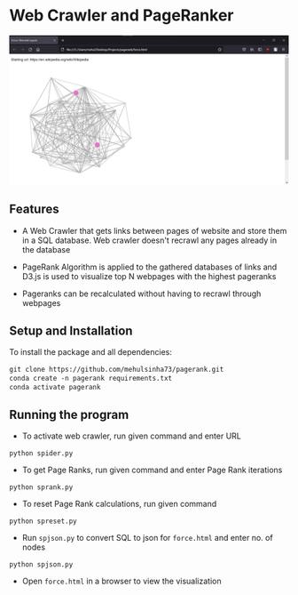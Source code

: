 # Web Crawler and PageRanker

<img src="wikirank.jpg"> 

## Features

- A Web Crawler that gets links between pages of website and store them in a SQL database. Web crawler doesn't recrawl any pages already in the database

- PageRank Algorithm is applied to the gathered databases of links and D3.js is used to visualize top N webpages with the highest pageranks

- Pageranks can be recalculated without having to recrawl through webpages

## Setup and Installation

To install the package and all dependencies:

```
git clone https://github.com/mehulsinha73/pagerank.git
conda create -n pagerank requirements.txt
conda activate pagerank
```

## Running the program

- To activate web crawler, run given command and enter URL

```
python spider.py
```

- To get Page Ranks, run given command and enter Page Rank iterations

```
python sprank.py
```

- To reset Page Rank calculations, run given command

```
python spreset.py
```

- Run `spjson.py` to convert SQL to json for `force.html` and enter no. of nodes

```
python spjson.py
```

- Open `force.html` in a browser to view the visualization
